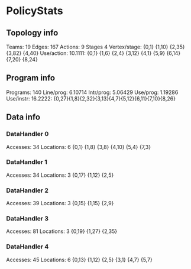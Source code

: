 # PolicyStats
## Topology info
Teams:		19
Edges:		167
Actions:	9
Stages		4
Vertex/stage:	{0,1} {1,10} {2,35} {3,82} {4,40} 
Use/action:	10.1111: {0,1} {1,6} {2,4} {3,12} {4,1} {5,9} {6,14} {7,20} {8,24} 

## Program info
Programs:	140
Line/prog:	6.10714
Intr/prog:	5.06429
Use/prog:	1.19286
Use/instr:	16.2222: {0,27}{1,8}{2,32}{3,13}{4,7}{5,12}{6,11}{7,10}{8,26}

## Data info

### DataHandler 0
Accesses:	34
Locations:	6
{0,1} {1,8} {3,8} {4,10} {5,4} {7,3} 

### DataHandler 1
Accesses:	34
Locations:	3
{0,17} {1,12} {2,5} 

### DataHandler 2
Accesses:	39
Locations:	3
{0,15} {1,15} {2,9} 

### DataHandler 3
Accesses:	81
Locations:	3
{0,19} {1,27} {2,35} 

### DataHandler 4
Accesses:	45
Locations:	6
{0,13} {1,12} {2,5} {3,1} {4,7} {5,7} 
